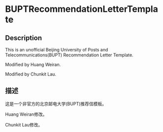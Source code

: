 # BUPTRecommendationLetterTemplate

## Description

This is an unofficial Beijing University of Posts and Telecommunications(BUPT) Recommendation Letter Template.

Modified by Huang Weiran.

Modified by Chunkit Lau.

## 描述

这是一个非官方的北京邮电大学(BUPT)推荐信模板。

Huang Weiran修改。

Chunkit Lau修改。